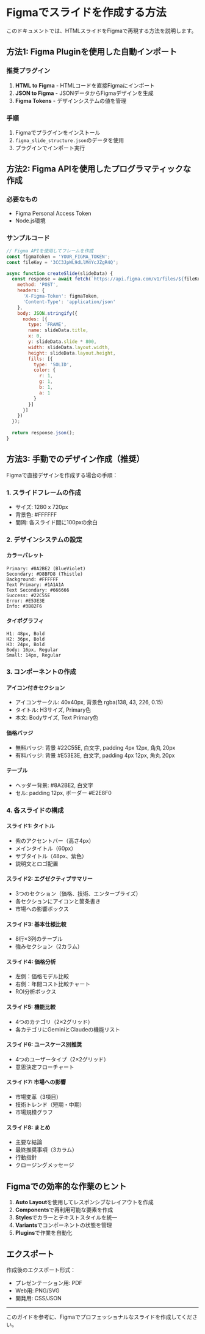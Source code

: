 # Figmaでスライドを作成する方法

このドキュメントでは、HTMLスライドをFigmaで再現する方法を説明します。

## 方法1: Figma Pluginを使用した自動インポート

### 推奨プラグイン
1. **HTML to Figma** - HTMLコードを直接Figmaにインポート
2. **JSON to Figma** - JSONデータからFigmaデザインを生成
3. **Figma Tokens** - デザインシステムの値を管理

### 手順
1. Figmaでプラグインをインストール
2. `figma_slide_structure.json`のデータを使用
3. プラグインでインポート実行

## 方法2: Figma APIを使用したプログラマティックな作成

### 必要なもの
- Figma Personal Access Token
- Node.js環境

### サンプルコード

```javascript
// Figma APIを使用してフレームを作成
const figmaToken = 'YOUR_FIGMA_TOKEN';
const fileKey = '3CC3JpWL9dLlM4YcJZgR4Q';

async function createSlide(slideData) {
  const response = await fetch(`https://api.figma.com/v1/files/${fileKey}/nodes`, {
    method: 'POST',
    headers: {
      'X-Figma-Token': figmaToken,
      'Content-Type': 'application/json'
    },
    body: JSON.stringify({
      nodes: [{
        type: 'FRAME',
        name: slideData.title,
        x: 0,
        y: slideData.slide * 800,
        width: slideData.layout.width,
        height: slideData.layout.height,
        fills: [{
          type: 'SOLID',
          color: {
            r: 1,
            g: 1,
            b: 1,
            a: 1
          }
        }]
      }]
    })
  });
  
  return response.json();
}
```

## 方法3: 手動でのデザイン作成（推奨）

Figmaで直接デザインを作成する場合の手順：

### 1. スライドフレームの作成
- サイズ: 1280 x 720px
- 背景色: #FFFFFF
- 間隔: 各スライド間に100pxの余白

### 2. デザインシステムの設定

#### カラーパレット
```
Primary: #8A2BE2 (BlueViolet)
Secondary: #D8BFD8 (Thistle)
Background: #FFFFFF
Text Primary: #1A1A1A
Text Secondary: #666666
Success: #22C55E
Error: #E53E3E
Info: #3B82F6
```

#### タイポグラフィ
```
H1: 48px, Bold
H2: 36px, Bold
H3: 24px, Bold
Body: 16px, Regular
Small: 14px, Regular
```

### 3. コンポーネントの作成

#### アイコン付きセクション
- アイコンサークル: 40x40px, 背景色 rgba(138, 43, 226, 0.15)
- タイトル: H3サイズ, Primary色
- 本文: Bodyサイズ, Text Primary色

#### 価格バッジ
- 無料バッジ: 背景 #22C55E, 白文字, padding 4px 12px, 角丸 20px
- 有料バッジ: 背景 #E53E3E, 白文字, padding 4px 12px, 角丸 20px

#### テーブル
- ヘッダー背景: #8A2BE2, 白文字
- セル: padding 12px, ボーダー #E2E8F0

### 4. 各スライドの構成

#### スライド1: タイトル
- 紫のアクセントバー（高さ4px）
- メインタイトル（60px）
- サブタイトル（48px、紫色）
- 説明文とロゴ配置

#### スライド2: エグゼクティブサマリー
- 3つのセクション（価格、技術、エンタープライズ）
- 各セクションにアイコンと箇条書き
- 市場への影響ボックス

#### スライド3: 基本仕様比較
- 8行×3列のテーブル
- 強みセクション（2カラム）

#### スライド4: 価格分析
- 左側：価格モデル比較
- 右側：年間コスト比較チャート
- ROI分析ボックス

#### スライド5: 機能比較
- 4つのカテゴリ（2×2グリッド）
- 各カテゴリにGeminiとClaudeの機能リスト

#### スライド6: ユースケース別推奨
- 4つのユーザータイプ（2×2グリッド）
- 意思決定フローチャート

#### スライド7: 市場への影響
- 市場変革（3項目）
- 技術トレンド（短期・中期）
- 市場規模グラフ

#### スライド8: まとめ
- 主要な結論
- 最終推奨事項（3カラム）
- 行動指針
- クロージングメッセージ

## Figmaでの効率的な作業のヒント

1. **Auto Layout**を使用してレスポンシブなレイアウトを作成
2. **Components**で再利用可能な要素を作成
3. **Styles**でカラーとテキストスタイルを統一
4. **Variants**でコンポーネントの状態を管理
5. **Plugins**で作業を自動化

## エクスポート

作成後のエクスポート形式：
- プレゼンテーション用: PDF
- Web用: PNG/SVG
- 開発用: CSS/JSON

---

このガイドを参考に、Figmaでプロフェッショナルなスライドを作成してください。